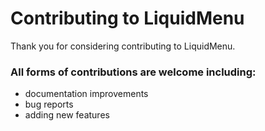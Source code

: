 Contributing to LiquidMenu
==========================

Thank you for considering contributing to LiquidMenu.

### All forms of contributions are welcome including:
- documentation improvements
- bug reports
- adding new features
 

